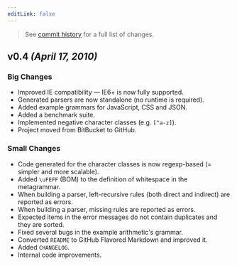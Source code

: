 ```yaml
---
editLink: false
---
```


> See [commit history](https://github.com/pegjs/pegjs/compare/0.3...0.4) for a full list of changes.

## v0.4 _(April 17, 2010)_

### Big Changes

* Improved IE compatibility — IE6+ is now fully supported.
* Generated parsers are now standalone (no runtime is required).
* Added example grammars for JavaScript, CSS and JSON.
* Added a benchmark suite.
* Implemented negative character classes (e.g. `[^a-z]`).
* Project moved from BitBucket to GitHub.

### Small Changes

* Code generated for the character classes is now regexp-based (= simpler and more scalable).
* Added `\uFEFF` (BOM) to the definition of whitespace in the metagrammar.
* When building a parser, left-recursive rules (both direct and indirect) are reported as errors.
* When building a parser, missing rules are reported as errors.
* Expected items in the error messages do not contain duplicates and they are sorted.
* Fixed several bugs in the example arithmetic's grammar.
* Converted `README` to GitHub Flavored Markdown and improved it.
* Added `CHANGELOG`.
* Internal code improvements.
